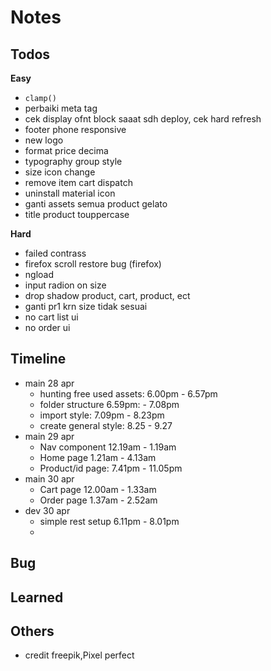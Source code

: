 # Notes

## Todos
**Easy**
- `clamp()`
- perbaiki meta tag
- cek display ofnt block saaat sdh deploy, cek hard refresh
- footer phone responsive
- new logo
- format price decima
- typography group style
- size icon change
- remove item cart dispatch
- uninstall material icon
- ganti assets semua product gelato
- title product touppercase

**Hard**
- failed contrass
- firefox scroll restore bug (firefox)
- ngload
- input radion on size
- drop shadow product, cart, product, ect
- ganti pr1 krn size tidak sesuai
- no cart list ui
- no order ui

## Timeline
- main 28 apr
  - hunting free used assets: 6.00pm - 6.57pm
  - folder structure 6.59pm: - 7.08pm
  - import style: 7.09pm - 8.23pm
  - create general style: 8.25 - 9.27
- main 29 apr
  - Nav component 12.19am - 1.19am
  - Home page 1.21am - 4.13am
  - Product/id page: 7.41pm - 11.05pm
- main 30 apr
  - Cart page 12.00am - 1.33am
  - Order page 1.37am - 2.52am
- dev 30 apr
  - simple rest setup 6.11pm - 8.01pm
  - 

## Bug

## Learned

## Others
- credit freepik,Pixel perfect
